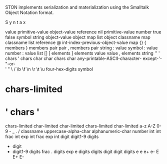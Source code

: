 STON implements serialization and materialization using the Smalltalk Object Notation format.

S y n t a x

value
  primitive-value
  object-value
  reference
  nil
primitive-value
  number
  true
  false
  symbol
  string
object-value
  object
  map
  list
object
  classname map
  classname list
reference
  @ int-index-previous-object-value
map
  {}
  { members }
members
  pair
  pair , members
pair
  string : value
  symbol : value
  number : value
list
  []
  [ elements ]
elements
  value 
  value , elements
string
  ''
  ' chars '
chars
  char
  char chars
char
  any-printable-ASCII-character-
    except-'-"-or-\
  \'
  \"
  \\
  \/
  \b
  \f
  \n
  \r
  \t
  \u four-hex-digits
symbol
  # chars-limited
  # ' chars '
chars-limited
  char-limited
  char-limited chars-limited
char-limited
  a-z A-Z 0-9 - _ . /
classname
  uppercase-alpha-char alphanumeric-char
number
  int
  int frac
  int exp
  int frac exp
int
  digit
  digit1-9 digits 
  - digit
  - digit1-9 digits
frac
  . digits
exp
  e digits
digits
  digit
  digit digits
e
  e
  e+
  e-
  E
  E+
  E-
